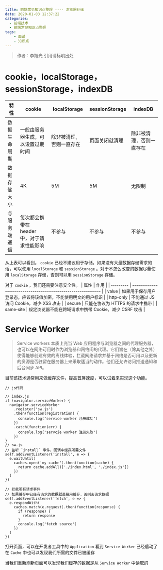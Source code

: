 ```yaml
---
title: 前端常见知识点整理 ---- 浏览器存储
date: 2020-01-03 12:37:22
categories: 
  - 前端技术
  - 前端常见知识点整理
tags: 
	- 面试
	- 知识点
---
```

> 作者：李旭光
> 引用请标明出处


# cookie，localStorage，sessionStorage，indexDB
| 特性         | cookie                                     | localStorage             | sessionStorage | indexDB                  |
| ------------ | ------------------------------------------ | ------------------------ | -------------- | ------------------------ |
| 数据生命周期 | 一般由服务器生成，可以设置过期时间         | 除非被清理，否则一直存在 | 页面关闭就清理 | 除非被清理，否则一直存在 |
| 数据存储大小 | 4K                                         | 5M                       | 5M             | 无限制                   |
| 与服务端通信 | 每次都会携带在 header 中，对于请求性能影响 | 不参与                   | 不参与         | 不参与                   |

从上表可以看到， `cookie` 已经不建议用于存储。如果没有大量数据存储需求的话，可以使用 `localStorage` 和 `sessionStorage` 。对于不怎么改变的数据尽量使用 `localStorage` 存储，否则可以用 `sessionStorage` 存储。

对于 `cookie` ，我们还需要注意安全性。
| 属性      | 作用                                                           |
| --------- | -------------------------------------------------------------- |
| value     | 如果用于保存用户登录态，应该将该值加密，不能使用明文的用户标识 |
| http-only | 不能通过 JS 访问 Cookie，减少 XSS 攻击                         |
| secure    | 只能在协议为 HTTPS 的请求中携带                                |
| same-site | 规定浏览器不能在跨域请求中携带 Cookie，减少 CSRF 攻击          |

# Service Worker
> Service workers 本质上充当 Web 应用程序与浏览器之间的代理服务器，也可以在网络可用时作为浏览器和网络间的代理。它们旨在（除其他之外）使得能够创建有效的离线体验，拦截网络请求并基于网络是否可用以及更新的资源是否驻留在服务器上来采取适当的动作。他们还允许访问推送通知和后台同步 API。

目前该技术通常用来做缓存文件，提高首屏速度，可以试着来实现这个功能。

```
// js代码

// index.js
if (navigator.serviceWorker) {
  navigator.serviceWorker
    .register('sw.js')
    .then(function(registration) {
      console.log('service worker 注册成功')
    })
    .catch(function(err) {
      console.log('servcie worker 注册失败')
    })
}
// sw.js
// 监听 `install` 事件，回调中缓存所需文件
self.addEventListener('install', e => {
  e.waitUntil(
    caches.open('my-cache').then(function(cache) {
      return cache.addAll(['./index.html', './index.js'])
    })
  )
})

// 拦截所有请求事件
// 如果缓存中已经有请求的数据就直接用缓存，否则去请求数据
self.addEventListener('fetch', e => {
  e.respondWith(
    caches.match(e.request).then(function(response) {
      if (response) {
        return response
      }
      console.log('fetch source')
    })
  )
})
```

打开页面，可以在开发者工具中的 `Application` 看到 `Service Worker` 已经启动了
在 `Cache` 中也可以发现我们所需的文件已被缓存

当我们重新刷新页面可以发现我们缓存的数据是从 `Service Worker` 中读取的